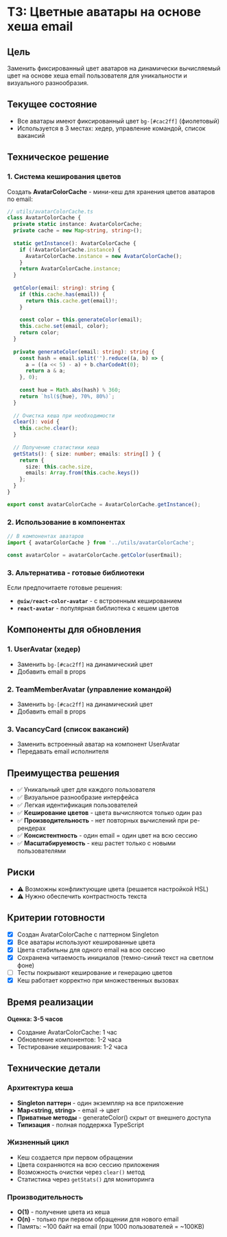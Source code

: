 # ТЗ: Цветные аватары на основе хеша email

## Цель
Заменить фиксированный цвет аватаров на динамически вычисляемый цвет на основе хеша email пользователя для уникальности и визуального разнообразия.

## Текущее состояние
- Все аватары имеют фиксированный цвет `bg-[#cac2ff]` (фиолетовый)
- Используется в 3 местах: хедер, управление командой, список вакансий

## Техническое решение

### 1. Система кеширования цветов
Создать **AvatarColorCache** - мини-кеш для хранения цветов аватаров по email:

```typescript
// utils/avatarColorCache.ts
class AvatarColorCache {
  private static instance: AvatarColorCache;
  private cache = new Map<string, string>();
  
  static getInstance(): AvatarColorCache {
    if (!AvatarColorCache.instance) {
      AvatarColorCache.instance = new AvatarColorCache();
    }
    return AvatarColorCache.instance;
  }
  
  getColor(email: string): string {
    if (this.cache.has(email)) {
      return this.cache.get(email)!;
    }
    
    const color = this.generateColor(email);
    this.cache.set(email, color);
    return color;
  }
  
  private generateColor(email: string): string {
    const hash = email.split('').reduce((a, b) => {
      a = ((a << 5) - a) + b.charCodeAt(0);
      return a & a;
    }, 0);
    
    const hue = Math.abs(hash) % 360;
    return `hsl(${hue}, 70%, 80%)`;
  }
  
  // Очистка кеша при необходимости
  clear(): void {
    this.cache.clear();
  }
  
  // Получение статистики кеша
  getStats(): { size: number; emails: string[] } {
    return {
      size: this.cache.size,
      emails: Array.from(this.cache.keys())
    };
  }
}

export const avatarColorCache = AvatarColorCache.getInstance();
```

### 2. Использование в компонентах
```typescript
// В компонентах аватаров
import { avatarColorCache } from '../utils/avatarColorCache';

const avatarColor = avatarColorCache.getColor(userEmail);
```

### 3. Альтернатива - готовые библиотеки
Если предпочитаете готовые решения:
- **`@uiw/react-color-avatar`** - с встроенным кешированием
- **`react-avatar`** - популярная библиотека с кешем цветов

## Компоненты для обновления

### 1. UserAvatar (хедер)
- Заменить `bg-[#cac2ff]` на динамический цвет
- Добавить email в props

### 2. TeamMemberAvatar (управление командой)  
- Заменить `bg-[#cac2ff]` на динамический цвет
- Добавить email в props

### 3. VacancyCard (список вакансий)
- Заменить встроенный аватар на компонент UserAvatar
- Передавать email исполнителя

## Преимущества решения
- ✅ Уникальный цвет для каждого пользователя
- ✅ Визуальное разнообразие интерфейса
- ✅ Легкая идентификация пользователей
- ✅ **Кеширование цветов** - цвета вычисляются только один раз
- ✅ **Производительность** - нет повторных вычислений при ре-рендерах
- ✅ **Консистентность** - один email = один цвет на всю сессию
- ✅ **Масштабируемость** - кеш растет только с новыми пользователями

## Риски
- ⚠️ Возможны конфликтующие цвета (решается настройкой HSL)
- ⚠️ Нужно обеспечить контрастность текста

## Критерии готовности
- [x] Создан AvatarColorCache с паттерном Singleton
- [x] Все аватары используют кешированные цвета
- [x] Цвета стабильны для одного email на всю сессию
- [x] Сохранена читаемость инициалов (темно-синий текст на светлом фоне)
- [ ] Тесты покрывают кеширование и генерацию цветов
- [x] Кеш работает корректно при множественных вызовах

## Время реализации
**Оценка: 3-5 часов**
- Создание AvatarColorCache: 1 час
- Обновление компонентов: 1-2 часа  
- Тестирование кеширования: 1-2 часа

## Технические детали

### Архитектура кеша
- **Singleton паттерн** - один экземпляр на все приложение
- **Map<string, string>** - email → цвет
- **Приватные методы** - generateColor() скрыт от внешнего доступа
- **Типизация** - полная поддержка TypeScript

### Жизненный цикл
- Кеш создается при первом обращении
- Цвета сохраняются на всю сессию приложения
- Возможность очистки через `clear()` метод
- Статистика через `getStats()` для мониторинга

### Производительность
- **O(1)** - получение цвета из кеша
- **O(n)** - только при первом обращении для нового email
- Память: ~100 байт на email (при 1000 пользователей = ~100KB) 